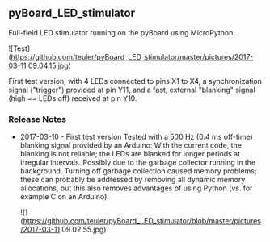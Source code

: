 ## pyBoard_LED_stimulator

Full-field LED stimulator running on the pyBoard using MicroPython.

![Test](https://github.com/teuler/pyBoard_LED_stimulator/master/pictures/2017-03-11 09.04.15.jpg)

First test version, with 4 LEDs connected to pins X1 to X4, a synchronization signal ("trigger") provided at pin Y11, and a fast, external "blanking" signal (high == LEDs off) received at pin Y10.

### Release Notes

* 2017-03-10 - First test version
  Tested with a 500 Hz (0.4 ms off-time) blanking signal provided by an Arduino: With the current code, the blanking is not reliable;
  the LEDs are blanked for longer periods at irregular intervals. Possibly due to the garbage collector running in the background.
  Turning off garbage collection caused memory problems; these can probably be addressed by removing all dynamic memory allocations, but 
  this also removes advantages of using Python (vs. for example C on an Arduino).
  
  ![](https://github.com/teuler/pyBoard_LED_stimulator/blob/master/pictures/2017-03-11 09.02.55.jpg)

